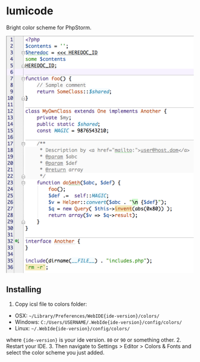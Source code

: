 lumicode
========

Bright color scheme for PhpStorm.

![lumicode - Bright color scheme for PhpStorm][screenshot]

## Installing
1. Copy icsl file to colors folder:
  - OSX: `~/Library/Preferences/WebIDE{ide-version}/colors/`
  - Windows: `C:/Users/USERNAME/.WebIde{ide-version}/config/colors/`
  - Linux: `~/.WebIde{ide-version}/config/colors/`
  
  where `{ide-version}` is your ide version. `80` or `90` or something other.
2. Restart your IDE. 
3. Then navigate to Settings > Editor > Colors & Fonts and select the color scheme you just added.

[screenshot]: https://raw.githubusercontent.com/m8rge/lumicode/master/screenshot.png
